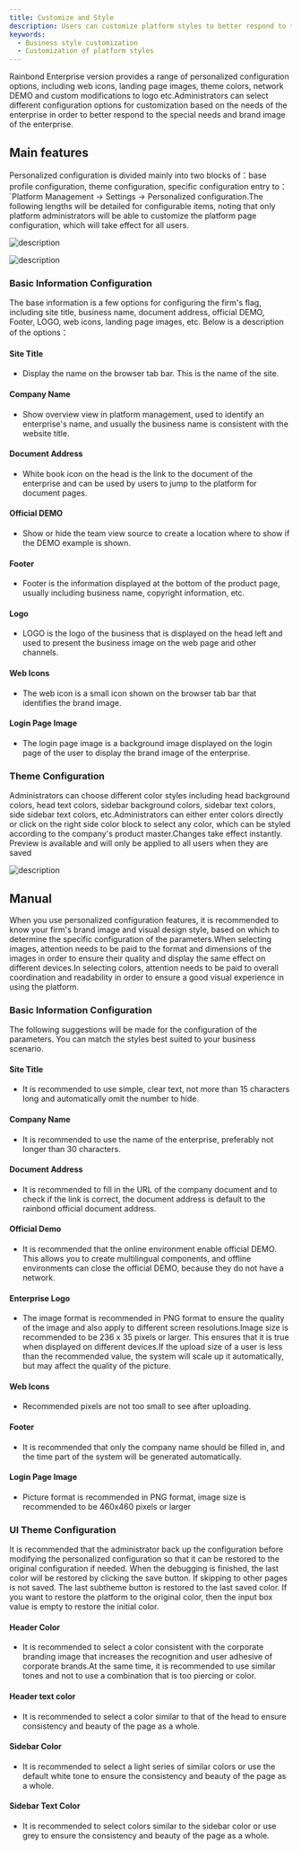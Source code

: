 ```yaml
---
title: Customize and Style
description: Users can customize platform styles to better respond to the special needs and branding images of enterprises.
keywords:
  - Business style customization
  - Customization of platform styles
---
```


Rainbond Enterprise version provides a range of personalized configuration options, including web icons, landing page images, theme colors, network DEMO and custom modifications to logo etc.Administrators can select different configuration options for customization based on the needs of the enterprise in order to better respond to the special needs and brand image of the enterprise.

## Main features

Personalized configuration is divided mainly into two blocks of：base profile configuration, theme configuration, specific configuration entry to：\`Platform Management -> Settings -> Personalized configuration.The following lengths will be detailed for configurable items, noting that only platform administrators will be able to customize the platform page configuration, which will take effect for all users.

![description](https://grstatic.oss-cn-shanghai.aliyuncs.com/docs/enterprise-app/rainbond-config/home-config.png)

![description](https://grstatic.oss-cn-shanghai.aliyuncs.com/docs/enterprise-app/rainbond-config/login-config.png)

### Basic Information Configuration

The base information is a few options for configuring the firm's flag, including site title, business name, document address, official DEMO, Footer, LOGO, web icons, landing page images, etc. Below is a description of the options：

#### Site Title

- Display the name on the browser tab bar. This is the name of the site.

#### Company Name

- Show overview view in platform management, used to identify an enterprise's name, and usually the business name is consistent with the website title.

#### Document Address

- White book icon on the head is the link to the document of the enterprise and can be used by users to jump to the platform for document pages.

#### Official DEMO

- Show or hide the team view source to create a location where to show if the DEMO example is shown.

#### Footer

- Footer is the information displayed at the bottom of the product page, usually including business name, copyright information, etc.

#### Logo

- LOGO is the logo of the business that is displayed on the head left and used to present the business image on the web page and other channels.

#### Web Icons

- The web icon is a small icon shown on the browser tab bar that identifies the brand image.

#### Login Page Image

- The login page image is a background image displayed on the login page of the user to display the brand image of the enterprise.

<!-- 
- 网站标题：显示在浏览器标签栏上的名称，即网站名称。
- 企业名称：显示在平台管理中总览视图，用于标识企业的名称，通常情况下企业名称可与网站标题一致。
- 文档地址：头部右侧白色书型图标是企业文档的链接地址，用户可以点击该链接跳转到平台使用文档页面。
- 官方 DEMO：显示在团队视图源码创建位置，用于是否展示 DEMO 示例。
- Footer：Footer 是在产品页面底部显示的信息，通常包括企业名称、版权信息等。
- LOGO：LOGO 是企业的标志显示在头部左侧位置，用于在网站页面和其它渠道上展示企业形象。
- 网页图标：网页图标是显示在浏览器标签栏上的小图标，用于标识网站的品牌形象。
- 登陆页图片：登陆页图片是用户登录页面上显示的背景图片，用于展示企业的品牌形象。 -->

### Theme Configuration

Administrators can choose different color styles including head background colors, head text colors, sidebar background colors, sidebar text colors, side sidebar text colors, etc.Administrators can either enter colors directly or click on the right side color block to select any color, which can be styled according to the company's product master.Changes take effect instantly. Preview is available and will only be applied to all users when they are saved

![description](https://grstatic.oss-cn-shanghai.aliyuncs.com/docs/enterprise-app/rainbond-config/custom-config.png)

## Manual

When you use personalized configuration features, it is recommended to know your firm's brand image and visual design style, based on which to determine the specific configuration of the parameters.When selecting images, attention needs to be paid to the format and dimensions of the images in order to ensure their quality and display the same effect on different devices.In selecting colors, attention needs to be paid to overall coordination and readability in order to ensure a good visual experience in using the platform.

### Basic Information Configuration

The following suggestions will be made for the configuration of the parameters. You can match the styles best suited to your business scenario.

#### Site Title

- It is recommended to use simple, clear text, not more than 15 characters long and automatically omit the number to hide.

#### Company Name

- It is recommended to use the name of the enterprise, preferably not longer than 30 characters.

#### Document Address

- It is recommended to fill in the URL of the company document and to check if the link is correct, the document address is default to the rainbond official document address.

#### Official Demo

- It is recommended that the online environment enable official DEMO. This allows you to create multilingual components, and offline environments can close the official DEMO, because they do not have a network.

#### Enterprise Logo

- The image format is recommended in PNG format to ensure the quality of the image and also apply to different screen resolutions.Image size is recommended to be 236 x 35 pixels or larger. This ensures that it is true when displayed on different devices.If the upload size of a user is less than the recommended value, the system will scale up it automatically, but may affect the quality of the picture.

#### Web Icons

- Recommended pixels are not too small to see after uploading.

#### Footer

- It is recommended that only the company name should be filled in, and the time part of the system will be generated automatically.

#### Login Page Image

- Picture format is recommended in PNG format, image size is recommended to be 460x460 pixels or larger

<!-- - 网站标题：建议使用简洁、清晰的文字，不要超过 15 个字符，过长之后会自动省略号隐藏。
- 企业名称：建议使用企业正式名称，最好不要超过 30 个字符。
- 文档地址：建议填写公司文档的链接地址，注意检查链接地址是否正确，文档地址默认为 rainbond 官网文档地址。
- 官方 Demo：建议在线环境开启官方 DEMO，可以创建多种语言的组件，离线环境由于没有网络，可以关闭官方 DEMO。
- 企业 Logo：图片格式建议使用 PNG 格式，可以保证图片质量，同时也适用于不同的屏幕分辨率。图片尺寸建议为 236 x 35 像素或者更大一些，可以保证在不同设备上显示时不失真。如果用户上传的图片尺寸小于建议值，系统会自动对其进行缩放处理，但可能会影响图片质量。
- 网页图标：建议像素不要太小，避免上传之后看不到。
- Footer：建议只填写公司名称，时间部分系统会自动生成。
- 登陆页图片：图片格式建议使用 PNG格式，图片尺寸建议为 460 x 460 像素或者更大一些 -->

### UI Theme Configuration

It is recommended that the administrator back up the configuration before modifying the personalized configuration so that it can be restored to the original configuration if needed. When the debugging is finished, the last color will be restored by clicking the save button. If skipping to other pages is not saved. The last subtheme button is restored to the last saved color. If you want to restore the platform to the original color, then the input box value is empty to restore the initial color.

#### Header Color

- It is recommended to select a color consistent with the corporate branding image that increases the recognition and user adhesive of corporate brands.At the same time, it is recommended to use similar tones and not to use a combination that is too piercing or color.

#### Header text color

- It is recommended to select a color similar to that of the head to ensure consistency and beauty of the page as a whole.

#### Sidebar Color

- It is recommended to select a light series of similar colors or use the default white tone to ensure the consistency and beauty of the page as a whole.

#### Sidebar Text Color

- It is recommended to select colors similar to the sidebar color or use grey to ensure the consistency and beauty of the page as a whole.
